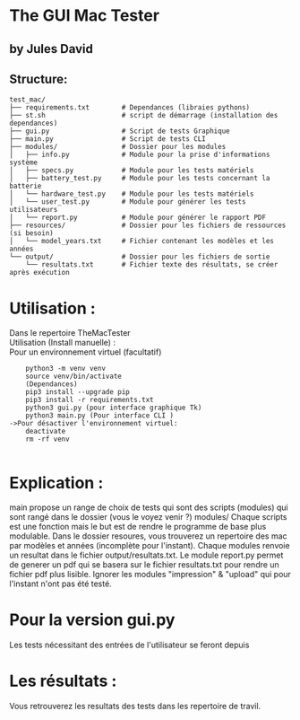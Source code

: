 # The GUI Mac Tester   
## by Jules David

Structure:
---------
```plaintext
test_mac/
├── requirements.txt        # Dependances (libraies pythons)
├── st.sh                   # script de démarrage (installation des dependances)
├── gui.py                  # Script de tests Graphique
├── main.py                 # Script de tests CLI
├── modules/                # Dossier pour les modules
│   ├── info.py             # Module pour la prise d'informations système
│   ├── specs.py            # Module pour les tests matériels
│   ├── battery_test.py     # Module pour les tests concernant la batterie
│   └── hardware_test.py    # Module pour les tests matériels
│   └── user_test.py        # Module pour générer les tests utilisateurs
│   └── report.py           # Module pour générer le rapport PDF
├── resources/              # Dossier pour les fichiers de ressources (si besoin)
│   └── model_years.txt     # Fichier contenant les modèles et les années
└── output/                 # Dossier pour les fichiers de sortie
    └── resultats.txt       # Fichier texte des résultats, se créer après exécution
```

# Utilisation :
Dans le repertoire TheMacTester \
Utilisation (Install manuelle) :\
Pour un environnement virtuel (facultatif)
```plaintext
    python3 -m venv venv 
    source venv/bin/activate 
    (Dependances)
    pip3 install --upgrade pip
    pip3 install -r requirements.txt 
    python3 gui.py (pour interface graphique Tk)
    python3 main.py (Pour interface CLI )
->Pour désactiver l'environnement virtuel:
    deactivate
    rm -rf venv
    

```

# Explication : 
main propose un range de choix de tests qui sont des scripts (modules) qui sont rangé dans le dossier (vous le voyez venir ?) modules/ 
Chaque scripts est une fonction mais le but est de rendre le programme de base plus modulable. 
Dans le dossier resoures, vous trouverez un repertoire des mac par modèles et années (incomplète pour l'instant). 
Chaque modules renvoie un resultat dans le fichier output/resultats.txt. 
Le module report.py permet de generer un pdf qui se basera sur le fichier resultats.txt pour rendre un fichier pdf plus lisible. 
Ignorer les modules "impression" & "upload" qui pour l'instant n'ont pas été testé.

# Pour la version gui.py
Les tests nécessitant des entrées de l'utilisateur se feront depuis

# Les résultats :
Vous retrouverez les resultats des tests dans les repertoire de travil.


